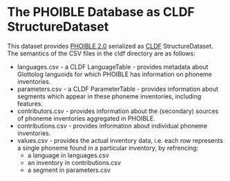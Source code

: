 # The PHOIBLE Database as CLDF StructureDataset

This dataset provides [PHOIBLE 2.0](https://phoible.org) serialized as
[CLDF](https://cldf.clld.org) StructureDataset. The semantics of the
CSV files in the cldf directory are as follows:

- languages.csv - a CLDF LanguageTable - provides metadata about Glottolog
  languoids for which PHOIBLE has information on phoneme inventories.
- parameters.csv - a CLDF ParameterTable - provides information about segments
  which appear in these phoneme inventories, including features.
- contributors.csv - provides information about the (secondary) sources of 
  phoneme inventories aggregated in PHOIBLE.
- contributions.csv - provides information about individual phoneme inventories.
- values.csv - provides the actual inventory data, i.e. each row represents a
  single phoneme found in a particular inventory, by refrencing:
  - a language in languages.csv
  - an inventory in contributions.csv
  - a segment in parameters.csv

